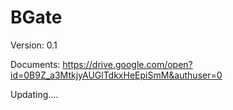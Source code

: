 # BGate

Version: 0.1

Documents: https://drive.google.com/open?id=0B9Z_a3MtkjyAUGlTdkxHeEpiSmM&authuser=0

Updating....
